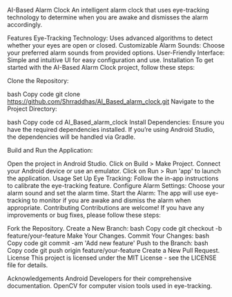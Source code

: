 AI-Based Alarm Clock
An intelligent alarm clock that uses eye-tracking technology to determine when you are awake and dismisses the alarm accordingly.

Features
Eye-Tracking Technology: Uses advanced algorithms to detect whether your eyes are open or closed.
Customizable Alarm Sounds: Choose your preferred alarm sounds from provided options.
User-Friendly Interface: Simple and intuitive UI for easy configuration and use.
Installation
To get started with the AI-Based Alarm Clock project, follow these steps:

Clone the Repository:

bash
Copy code
git clone https://github.com/Shrraddhas/AI_Based_alarm_clock.git
Navigate to the Project Directory:

bash
Copy code
cd AI_Based_alarm_clock
Install Dependencies: Ensure you have the required dependencies installed. If you’re using Android Studio, the dependencies will be handled via Gradle.

Build and Run the Application:

Open the project in Android Studio.
Click on Build > Make Project.
Connect your Android device or use an emulator.
Click on Run > Run 'app' to launch the application.
Usage
Set Up Eye Tracking: Follow the in-app instructions to calibrate the eye-tracking feature.
Configure Alarm Settings: Choose your alarm sound and set the alarm time.
Start the Alarm: The app will use eye-tracking to monitor if you are awake and dismiss the alarm when appropriate.
Contributing
Contributions are welcome! If you have any improvements or bug fixes, please follow these steps:

Fork the Repository.
Create a New Branch:
bash
Copy code
git checkout -b feature/your-feature
Make Your Changes.
Commit Your Changes:
bash
Copy code
git commit -am 'Add new feature'
Push to the Branch:
bash
Copy code
git push origin feature/your-feature
Create a New Pull Request.
License
This project is licensed under the MIT License - see the LICENSE file for details.

Acknowledgements
Android Developers for their comprehensive documentation.
OpenCV for computer vision tools used in eye-tracking.

